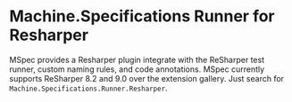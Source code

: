 # Machine.Specifications Runner for Resharper

MSpec provides a Resharper plugin integrate with the ReSharper test runner, custom naming rules, and code annotations. MSpec currently supports ReSharper 8.2 and 9.0 over the extension gallery. Just search for `Machine.Specifications.Runner.Resharper`.

